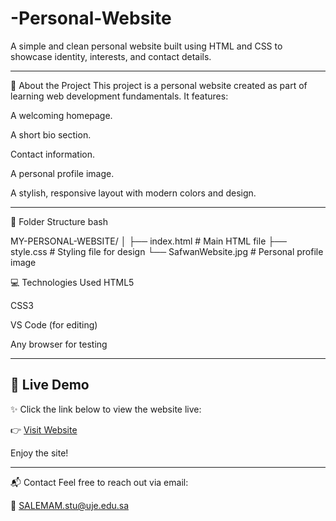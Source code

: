 # -Personal-Website
A simple and clean personal website built using HTML and CSS to showcase identity, interests, and contact details.

---
📌 About the Project
This project is a personal website created as part of learning web development fundamentals. It features:

A welcoming homepage.

A short bio section.

Contact information.

A personal profile image.

A stylish, responsive layout with modern colors and design.

---
📁 Folder Structure
bash

MY-PERSONAL-WEBSITE/
│
├── index.html             # Main HTML file
├── style.css              # Styling file for design
└── SafwanWebsite.jpg      # Personal profile image


💻 Technologies Used
HTML5

CSS3

VS Code (for editing)

Any browser for testing

---

## 🔗 Live Demo

✨ Click the link below to view the website live:

👉 [Visit Website](file:///C:/Users/safwa/Downloads/My-pesonal-website/index.html)

Enjoy the site!

---

📬 Contact
Feel free to reach out via email:

📧 SALEMAM.stu@uje.edu.sa

